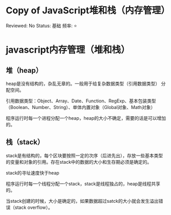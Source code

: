 # Copy of JavaScript堆和栈（内存管理）

Reviewed: No
Status: 基础
频率: ⭐

# javascript内存管理（堆和栈）

## 堆（heap）

heap是没有结构的，杂乱无章的。一般用于给复杂数据类型（引用数据类型） 分配空间。

引用数据类型：Object、Array、Date、Function、RegExp、基本包装类型（Boolean、Number、String）、单体内置对象（Global对象、Math对象）

程序运行时每一个进程分配一个heap，heap的大小不确定，需要的话是可以增加的。

## 栈（stack）

stack是有结构的，每个区块要按照一定的次序（后进先出），存放一些基本类型的变量和对象的引用。存在stack中的数据的大小和生存期必须是确定的。

stack的寻址速度快于heap

程序运行时每一个线程分配一个stack，stack是线程独占的，heap是线程共享的。

当stack创建的时候，大小是确定的，如果数据超过satck的大小就会发生溢出错误（stack overflow）。